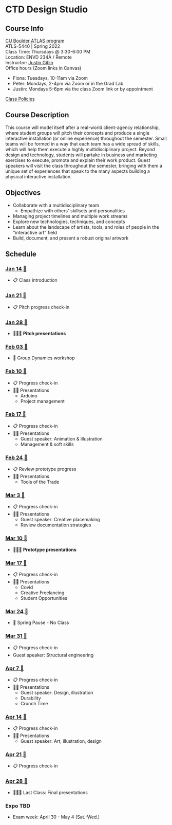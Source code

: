 # CTD Design Studio

## Course Info

[CU Boulder ATLAS program](https://www.colorado.edu/atlas/academics/graduate/ms-technology-media-society) <br>
ATLS-5440 | Spring 2022 <br>
Class Time: Thursdays @ 3:30-6:00 PM <br>
Location: ENVD 234A / Remote <br>
Instructor: [Justin Gitlin](https://cacheflowe.com) <br>
Office hours (Zoom links in Canvas)<br>
- Fiona: Tuesdays, 10-11am via Zoom
- Peter: Mondays, 2-4pm via Zoom or in the Grad Lab
- Justin: Mondays 5-6pm via the class Zoom link or by appointment

[Class Policies](./docs/policies.md)<br>

## Course Description

This course will model itself after a real-world client-agency relationship, where student groups will pitch their concepts and produce a single interactive installation (or online experience) throughout the semester. Small teams will be formed in a way that each team has a wide spread of skills, which will help them execute a highly multidisciplinary project. Beyond design and technology, students will partake in business and marketing exercises to execute, promote and explain their work product. Guest speakers will visit the class throughout the semester, bringing with them a unique set of experiences that speak to the many aspects building a physical interactive installation.

## Objectives

- Collaborate with a multidisciplinary team
  - Empathize with others' skillsets and personalities
- Managing project timelines and multiple work streams
- Explore new technologies, techniques, and concepts
- Learn about the landscape of artists, tools, and roles of people in the "interactive art" field
- Build, document, and present a robust original artwork

## Schedule

### [Jan 14 🔗](./classes/2022-01-13.md)

- 📋 Class introduction

### [Jan 21 🔗](./classes/2022-01-20.md)

- 📋 Pitch progress check-in

### [Jan 28 🔗](./classes/2022-01-27.md)

- 👩‍👧‍👦 **Pitch presentations**

### [Feb 03 🔗](./classes/2022-02-03.md)

- 🤝 Group Dynamics workshop

### [Feb 10 🔗](./classes/2022-02-10.md)

- 📋 Progress check-in
- 👨‍🏫 Presentations
  - Arduino
  - Project management

### [Feb 17 🔗](./classes/2022-02-17.md)

- 📋 Progress check-in
- 👨‍🏫 Presentations
  - Guest speaker: Animation & illustration
  - Management & soft skills

### [Feb 24 🔗](./classes/2022-02-24.md)

- 📋 Review prototype progress
- 👨‍🏫 Presentations
  - Tools of the Trade

### [Mar 3 🔗](./classes/2022-03-03.md)

- 📋 Progress check-in
- 👨‍🏫 Presentations
  - Guest speaker: Creative placemaking
  - Review documentation strategies

### [Mar 10 🔗](./classes/2022-03-10.md)

- 👩‍👧‍👦 **Prototype presentations**

### [Mar 17 🔗](./classes/2022-03-17.md)

- 📋 Progress check-in
- 👨‍🏫 Presentations
  - Covid
  - Creative Freelancing
  - Student Opportunities

### [Mar 24 🔗](./classes/2022-03-24.md)

- 🙅 Spring Pause - No Class

### [Mar 31 🔗](./classes/2022-03-31.md)

- 📋 Progress check-in
- Guest speaker: Structural engineering

### [Apr 7 🔗](./classes/2022-04-07.md)

- 📋 Progress check-in
- 👨‍🏫 Presentations
  - Guest speaker: Design, illustration
  - Durability
  - Crunch Time

### [Apr 14 🔗](./classes/2022-04-14.md)

- 📋 Progress check-in
- 👨‍🏫 Presentations
  - Guest speaker: Art, illustration, design

### [Apr 21 🔗](./classes/2022-04-21.md)

- 📋 Progress check-in

### [Apr 28 🔗](./classes/2022-04-28.md)

- 👩‍👧‍👦 Last Class: Final presentations

### Expo TBD

- Exam week: April 30 - May 4 (Sat.-Wed.)
